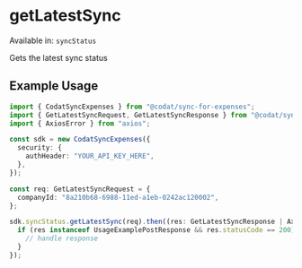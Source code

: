 # getLatestSync
Available in: `syncStatus`

Gets the latest sync status

## Example Usage
```typescript
import { CodatSyncExpenses } from "@codat/sync-for-expenses";
import { GetLatestSyncRequest, GetLatestSyncResponse } from "@codat/sync-for-expenses/dist/sdk/models/operations";
import { AxiosError } from "axios";

const sdk = new CodatSyncExpenses({
  security: {
    authHeader: "YOUR_API_KEY_HERE",
  },
});

const req: GetLatestSyncRequest = {
  companyId: "8a210b68-6988-11ed-a1eb-0242ac120002",
};

sdk.syncStatus.getLatestSync(req).then((res: GetLatestSyncResponse | AxiosError) => {
  if (res instanceof UsageExamplePostResponse && res.statusCode == 200) {
    // handle response
  }
});
```